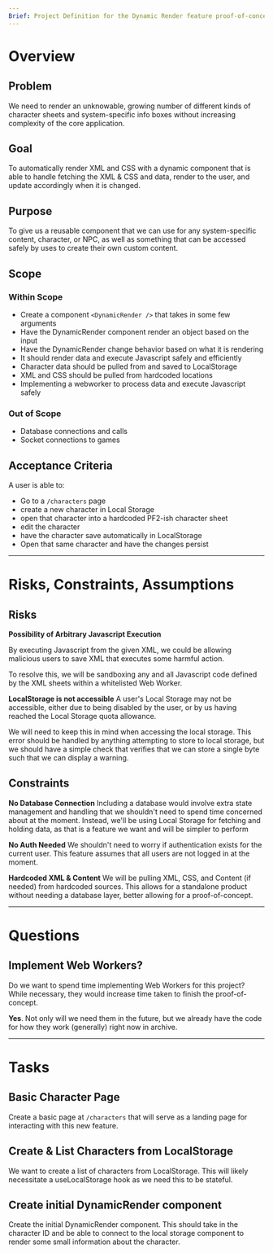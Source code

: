```yaml
---
Brief: Project Definition for the Dynamic Render feature proof-of-concept.
---
```

# Overview
## Problem
We need to render an unknowable, growing number of different kinds of character sheets and system-specific info boxes without increasing complexity of the core application. 

## Goal
To automatically render XML and CSS with a dynamic component that is able to handle fetching the XML & CSS and data, render to the user, and update accordingly when it is changed.

## Purpose
To give us a reusable component that we can use for any system-specific content, character, or NPC, as well as something that can be accessed safely by uses to create their own custom content. 

## Scope
### Within Scope
- Create a component `<DynamicRender />` that takes in some few arguments
- Have the DynamicRender component render an object based on the input
- Have the DynamicRender change behavior based on what it is rendering
- It should render data and execute Javascript safely and efficiently
- Character data should be pulled from and saved to LocalStorage
- XML and CSS should be pulled from hardcoded locations
- Implementing a webworker to process data and execute Javascript safely

### Out of Scope
- Database connections and calls
- Socket connections to games

## Acceptance Criteria
A user is able to:
- Go to a `/characters` page
- create a new character in Local Storage
- open that character into a hardcoded PF2-ish character sheet
- edit the character 
- have the character save automatically in LocalStorage
- Open that same character and have the changes persist

---

# Risks, Constraints, Assumptions
## Risks
**Possibility of Arbitrary Javascript Execution**

By executing Javascript from the given XML, we could be allowing malicious users to save XML that executes some harmful action. 

To resolve this, we will be sandboxing any and all Javascript code defined by the XML sheets within a whitelisted Web Worker. 

**LocalStorage is not accessible**
A user's Local Storage may not be accessible, either due to being disabled by the user, or by us having reached the Local Storage quota allowance. 

We will need to keep this in mind when accessing the local storage. This error should be handled by anything attempting to store to local storage, but we should have a simple check that verifies that we can store a single byte such that we can display a warning. 

## Constraints
**No Database Connection**
Including a database would involve extra state management and handling that we shouldn't need to spend time concerned about at the moment. Instead, we'll be using Local Storage for fetching and holding data, as that is a feature we want and will be simpler to perform

**No Auth Needed**
We shouldn't need to worry if authentication exists for the current user. This feature assumes that all users are not logged in at the moment. 

**Hardcoded XML & Content**
We will be pulling XML, CSS, and Content (if needed) from hardcoded sources. This allows for a standalone product without needing a database layer, better allowing for a proof-of-concept.

---

# Questions
## Implement Web Workers?
Do we want to spend time implementing Web Workers for this project? While necessary, they would increase time taken to finish the proof-of-concept. 

**Yes**. Not only will we need them in the future, but we already have the code for how they work (generally) right now in archive. 

---

# Tasks
## Basic Character Page
Create a basic page at `/characters` that will serve as a landing page for interacting with this new feature.

## Create & List Characters from LocalStorage
We want to create a list of characters from LocalStorage. This will likely necessitate a useLocalStorage hook as we need this to be stateful.

## Create initial DynamicRender component
Create the initial DynamicRender component. This should take in the character ID and be able to connect to the local storage component to render some small information about the character.